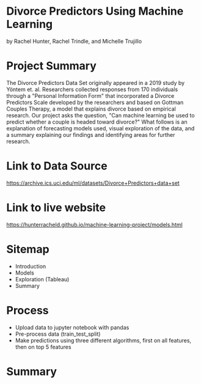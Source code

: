 # Divorce Predictors Using Machine Learning

by Rachel Hunter, Rachel Trindle, and Michelle Trujillo

# Project Summary
The Divorce Predictors Data Set originally appeared in a 2019 study by Yöntem et. al. Researchers collected responses from 170 individuals through a "Personal Information Form" that incorporated a Divorce Predictors Scale developed by the researchers and based on Gottman Couples Therapy, a model that explains divorce based on empirical research. Our project asks the question, "Can machine learning be used to predict whether a couple is headed toward divorce?" What follows is an explanation of forecasting models used, visual exploration of the data, and a summary explaining our findings and identifying areas for further research.

# Link to Data Source
https://archive.ics.uci.edu/ml/datasets/Divorce+Predictors+data+set

# Link to live website
https://hunterracheld.github.io/machine-learning-project/models.html

# Sitemap
- Introduction
- Models
- Exploration (Tableau)
- Summary

# Process
- Upload data to jupyter notebook with pandas
- Pre-process data (train_test_split)
- Make predictions using three different algorithms, first on all features, then on top 5 features

# Summary
